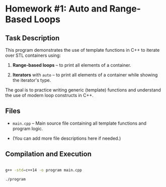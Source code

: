 # Homework #1: Auto and Range-Based Loops



## Task Description

This program demonstrates the use of template functions in C++ to iterate over STL containers using:



1. **Range-based loops** – to print all elements of a container.

2. **Iterators** with `auto` – to print all elements of a container while showing the iterator's type.



The goal is to practice writing generic (template) functions and understand the use of modern loop constructs in C++.



## Files

- `main.cpp` – Main source file containing all template functions and program logic.

- (You can add more file descriptions here if needed.)



## Compilation and Execution

```bash

g++ -std=c++14 -o program main.cpp

./program
